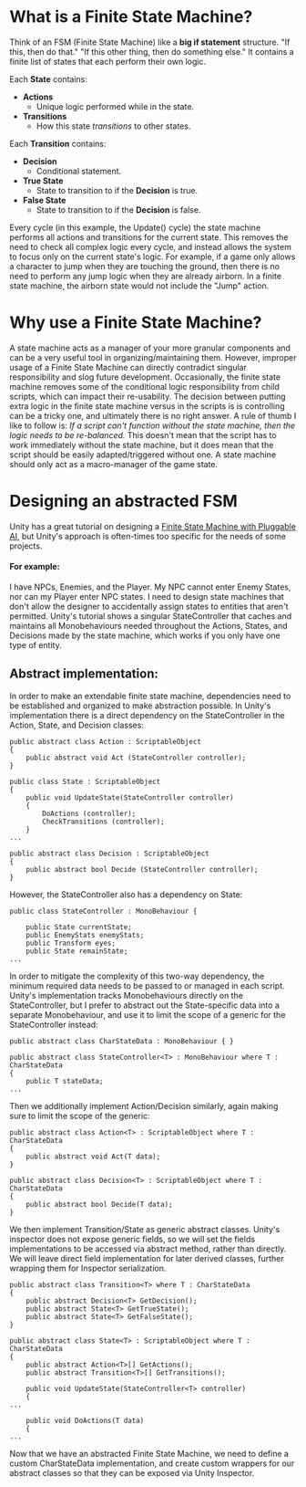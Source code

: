 # What is a Finite State Machine?

Think of an FSM (Finite State Machine) like a **big if statement** structure. "If this, then do that." "If this other thing, then do something else." It contains a finite list of states that each perform their own logic.

Each **State** contains:
* **Actions**
    * Unique logic performed while in the state.
* **Transitions**
    * How this state _transitions_ to other states.

Each **Transition** contains:
* **Decision**
    * Conditional statement.
* **True State**
    * State to transition to if the **Decision** is true.
* **False State**
    * State to transition to if the **Decision** is false.

Every cycle (in this example, the Update() cycle) the state machine performs all actions and transitions for the current state. This removes the need to check all complex logic every cycle, and instead allows the system to focus only on the current state's logic. For example, if a game only allows a character to jump when they are touching the ground, then there is no need to perform any jump logic when they are already airborn. In a finite state machine, the airborn state would not include the "Jump" action.

# Why use a Finite State Machine?

A state machine acts as a manager of your more granular components and can be a very useful tool in organizing/maintaining them. However, improper usage of a Finite State Machine can directly contradict singular responsibility and slog future development. Occasionally, the finite state machine removes some of the conditional logic responsibility from child scripts, which can impact their re-usability. The decision between putting extra logic in the finite state machine versus in the scripts is is controlling can be a tricky one, and ultimately there is no right answer. A rule of thumb I like to follow is: _If a script can't function without the state machine, then the logic needs to be re-balanced._ This doesn't mean that the script has to work immediately without the state machine, but it does mean that the script should be easily adapted/triggered without one. A state machine should only act as a macro-manager of the game state.

# Designing an abstracted FSM

Unity has a great tutorial on designing a [Finite State Machine with Pluggable AI](https://unity3d.com/learn/tutorials/topics/navigation/intro-and-session-goals), but Unity's approach is often-times too specific for the needs of some projects. 

#### For example: 
I have NPCs, Enemies, and the Player. My NPC cannot enter Enemy States, nor can my Player enter NPC states. I need to design state machines that don't allow the designer to accidentally assign states to entities that aren't permitted. Unity's tutorial shows a singular StateController that caches and maintains all Monobehaviours needed throughout the Actions, States, and Decisions made by the state machine, which works if you only have one type of entity. 

## Abstract implementation:
In order to make an extendable finite state machine, dependencies need to be established and organized to make abstraction possible. In Unity's implementation there is a direct dependency on the StateController in the Action, State, and Decision classes:

```
public abstract class Action : ScriptableObject 
{
    public abstract void Act (StateController controller);
}
```

```
public class State : ScriptableObject 
{
    public void UpdateState(StateController controller)
    {
        DoActions (controller);
        CheckTransitions (controller);
    }
...
```

```
public abstract class Decision : ScriptableObject
{
    public abstract bool Decide (StateController controller);
}
```

However, the StateController also has a dependency on State:
```
public class StateController : MonoBehaviour {

    public State currentState;
    public EnemyStats enemyStats;
    public Transform eyes;
    public State remainState;
...
```

In order to mitigate the complexity of this two-way dependency, the minimum required data needs to be passed to or managed in each script. Unity's implementation tracks Monobehaviours directly on the StateController, but I prefer to abstract out the State-specific data into a separate Monobehaviour, and use it to limit the scope of a generic for the StateController instead:

```
public abstract class CharStateData : MonoBehaviour { }
```

```
public abstract class StateController<T> : MonoBehaviour where T : CharStateData
{
    public T stateData;
...
```

Then we additionally implement Action/Decision similarly, again making sure to limit the scope of the generic:
```
public abstract class Action<T> : ScriptableObject where T : CharStateData
{
    public abstract void Act(T data);
}
```

```
public abstract class Decision<T> : ScriptableObject where T : CharStateData
{
    public abstract bool Decide(T data);
}
```

We then implement Transition/State as generic abstract classes. Unity's inspector does not expose generic fields, so we will set the fields implementations to be accessed via abstract method, rather than directly. We will leave direct field implementation for later derived classes, further wrapping them for Inspector serialization.

```
public abstract class Transition<T> where T : CharStateData
{
    public abstract Decision<T> GetDecision();
    public abstract State<T> GetTrueState();
    public abstract State<T> GetFalseState();
}
```

```
public abstract class State<T> : ScriptableObject where T : CharStateData
{
    public abstract Action<T>[] GetActions();
    public abstract Transition<T>[] GetTransitions();

    public void UpdateState(StateController<T> controller)
    {
...

    public void DoActions(T data)
    {
...
```

Now that we have an abstracted Finite State Machine, we need to define a custom CharStateData implementation, and create custom wrappers for our abstract classes so that they can be exposed via Unity Inspector.
